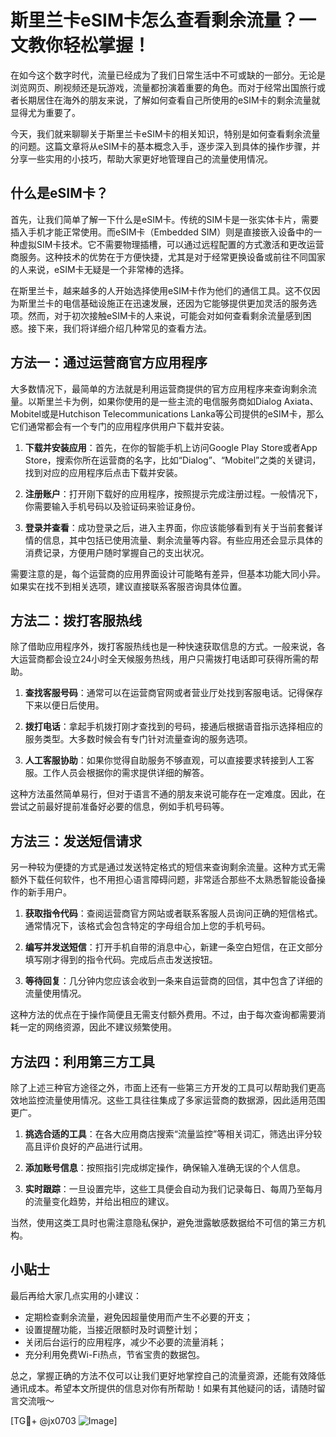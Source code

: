 # 斯里兰卡eSIM卡怎么查看剩余流量？一文教你轻松掌握！

在如今这个数字时代，流量已经成为了我们日常生活中不可或缺的一部分。无论是浏览网页、刷视频还是玩游戏，流量都扮演着重要的角色。而对于经常出国旅行或者长期居住在海外的朋友来说，了解如何查看自己所使用的eSIM卡的剩余流量就显得尤为重要了。

今天，我们就来聊聊关于斯里兰卡eSIM卡的相关知识，特别是如何查看剩余流量的问题。这篇文章将从eSIM卡的基本概念入手，逐步深入到具体的操作步骤，并分享一些实用的小技巧，帮助大家更好地管理自己的流量使用情况。

## 什么是eSIM卡？

首先，让我们简单了解一下什么是eSIM卡。传统的SIM卡是一张实体卡片，需要插入手机才能正常使用。而eSIM卡（Embedded SIM）则是直接嵌入设备中的一种虚拟SIM卡技术。它不需要物理插槽，可以通过远程配置的方式激活和更改运营商服务。这种技术的优势在于方便快捷，尤其是对于经常更换设备或前往不同国家的人来说，eSIM卡无疑是一个非常棒的选择。

在斯里兰卡，越来越多的人开始选择使用eSIM卡作为他们的通信工具。这不仅因为斯里兰卡的电信基础设施正在迅速发展，还因为它能够提供更加灵活的服务选项。然而，对于初次接触eSIM卡的人来说，可能会对如何查看剩余流量感到困惑。接下来，我们将详细介绍几种常见的查看方法。

## 方法一：通过运营商官方应用程序

大多数情况下，最简单的方法就是利用运营商提供的官方应用程序来查询剩余流量。以斯里兰卡为例，如果你使用的是一些主流的电信服务商如Dialog Axiata、Mobitel或是Hutchison Telecommunications Lanka等公司提供的eSIM卡，那么它们通常都会有一个专门的应用程序供用户下载并安装。

1. **下载并安装应用**：首先，在你的智能手机上访问Google Play Store或者App Store，搜索你所在运营商的名字，比如“Dialog”、“Mobitel”之类的关键词，找到对应的应用程序后点击下载并安装。
   
2. **注册账户**：打开刚下载好的应用程序，按照提示完成注册过程。一般情况下，你需要输入手机号码以及验证码来验证身份。
   
3. **登录并查看**：成功登录之后，进入主界面，你应该能够看到有关于当前套餐详情的信息，其中包括已使用流量、剩余流量等内容。有些应用还会显示具体的消费记录，方便用户随时掌握自己的支出状况。

需要注意的是，每个运营商的应用界面设计可能略有差异，但基本功能大同小异。如果实在找不到相关选项，建议直接联系客服咨询具体位置。

## 方法二：拨打客服热线

除了借助应用程序外，拨打客服热线也是一种快速获取信息的方式。一般来说，各大运营商都会设立24小时全天候服务热线，用户只需拨打电话即可获得所需的帮助。

1. **查找客服号码**：通常可以在运营商官网或者营业厅处找到客服电话。记得保存下来以便日后使用。
   
2. **拨打电话**：拿起手机拨打刚才查找到的号码，接通后根据语音指示选择相应的服务类型。大多数时候会有专门针对流量查询的服务选项。
   
3. **人工客服协助**：如果你觉得自助服务不够直观，可以直接要求转接到人工客服。工作人员会根据你的需求提供详细的解答。

这种方法虽然简单易行，但对于语言不通的朋友来说可能存在一定难度。因此，在尝试之前最好提前准备好必要的信息，例如手机号码等。

## 方法三：发送短信请求

另一种较为便捷的方式是通过发送特定格式的短信来查询剩余流量。这种方式无需额外下载任何软件，也不用担心语言障碍问题，非常适合那些不太熟悉智能设备操作的新手用户。

1. **获取指令代码**：查阅运营商官方网站或者联系客服人员询问正确的短信格式。通常情况下，该格式会包含特定的字母组合加上您的手机号码。
   
2. **编写并发送短信**：打开手机自带的消息中心，新建一条空白短信，在正文部分填写刚才得到的指令代码。完成后点击发送按钮。
   
3. **等待回复**：几分钟内您应该会收到一条来自运营商的回信，其中包含了详细的流量使用情况。

这种方法的优点在于操作简便且无需支付额外费用。不过，由于每次查询都需要消耗一定的网络资源，因此不建议频繁使用。

## 方法四：利用第三方工具

除了上述三种官方途径之外，市面上还有一些第三方开发的工具可以帮助我们更高效地监控流量使用情况。这些工具往往集成了多家运营商的数据源，因此适用范围更广。

1. **挑选合适的工具**：在各大应用商店搜索“流量监控”等相关词汇，筛选出评分较高且评价良好的产品进行试用。
   
2. **添加账号信息**：按照指引完成绑定操作，确保输入准确无误的个人信息。
   
3. **实时跟踪**：一旦设置完毕，这些工具便会自动为我们记录每日、每周乃至每月的流量变化趋势，并给出相应的建议。

当然，使用这类工具时也需注意隐私保护，避免泄露敏感数据给不可信的第三方机构。

## 小贴士

最后再给大家几点实用的小建议：

- 定期检查剩余流量，避免因超量使用而产生不必要的开支；
- 设置提醒功能，当接近限额时及时调整计划；
- 关闭后台运行的应用程序，减少不必要的流量消耗；
- 充分利用免费Wi-Fi热点，节省宝贵的数据包。

总之，掌握正确的方法不仅可以让我们更好地掌控自己的流量资源，还能有效降低通讯成本。希望本文所提供的信息对你有所帮助！如果有其他疑问的话，请随时留言交流哦～

[TG💪+ @jx0703 ![Image](https://github.com/user-attachments/assets/dbca1d08-cadb-493c-b0ec-ad6f7a83f270)]
